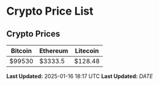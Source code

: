 # Crypto Price List

## Crypto Prices
| Bitcoin | Ethereum | Litecoin |
| ------- | -------- | -------- |
| $99530 | $3333.5 | $128.48 |
**Last Updated:** 2025-01-16 18:17 UTC
**Last Updated:** $DATE$
